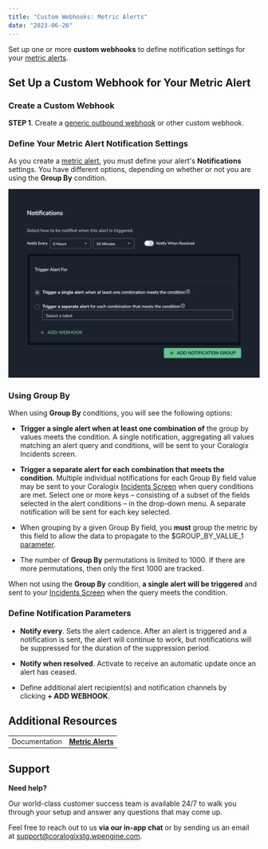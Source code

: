 ```yaml
---
title: "Custom Webhooks: Metric Alerts"
date: "2023-06-26"
---
```


Set up one or more **custom webhooks** to define notification settings for your [metric alerts](https://coralogixstg.wpengine.com/docs/metric-alerts-promql/).

## Set Up a Custom Webhook for Your Metric Alert

### Create a Custom Webhook

**STEP 1**. Create a [generic outbound webhook](https://coralogixstg.wpengine.com/docs/alert-webhooks/) or other custom webhook.

### Define Your Metric Alert Notification Settings

As you create a [metric alert](https://coralogixstg.wpengine.com/docs/metric-alerts-promql/), you must define your alert's **Notifications** settings. You have different options, depending on whether or not you are using the **Group By** condition.

![](images/Screenshot-2024-01-24-at-18.05.35-1024x765.png)

### Using Group By

When using **Group By** conditions, you will see the following options:

- **Trigger a single alert when at least one combination of** the group by values meets the condition. A single notification, aggregating all values matching an alert query and conditions, will be sent to your Coralogix Incidents screen.

- **Trigger a separate alert for each combination that meets the condition**. Multiple individual notifications for each Group By field value may be sent to your Coralogix [Incidents Screen](https://coralogixstg.wpengine.com/docs/incidents/) when query conditions are met. Select one or more keys – consisting of a subset of the fields selected in the alert conditions – in the drop-down menu. A separate notification will be sent for each key selected.

- When grouping by a given Group By field, you **must** group the metric by this field to allow the data to propagate to the $GROUP\_BY\_VALUE\_1 [parameter](https://coralogixstg.wpengine.com/docs/alert-webhooks/#placeholders).

- The number of **Group By** permutations is limited to 1000. If there are more permutations, then only the first 1000 are tracked.

When not using the **Group By** condition, **a single alert will be triggered** and sent to your [Incidents Screen](https://coralogixstg.wpengine.com/docs/incidents/) when the query meets the condition.

### Define Notification Parameters

- **Notify every**. Sets the alert cadence. After an alert is triggered and a notification is sent, the alert will continue to work, but notifications will be suppressed for the duration of the suppression period.

- **Notify when resolved**. Activate to receive an automatic update once an alert has ceased.

- Define additional alert recipient(s) and notification channels by clicking **\+ ADD WEBHOOK**.

## Additional Resources

<table><tbody><tr><td>Documentation</td><td><strong><a href="https://coralogixstg.wpengine.com/docs/metric-alerts-promql/">Metric Alerts</a></strong></td></tr></tbody></table>

## Support

**Need help?**

Our world-class customer success team is available 24/7 to walk you through your setup and answer any questions that may come up.

Feel free to reach out to us **via our in-app chat** or by sending us an email at [support@coralogixstg.wpengine.com](mailto:support@coralogixstg.wpengine.com).
